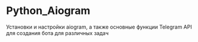 # Python_Aiogram
 Установки и настройки aiogram, а также основные функции Telegram API для создания бота для различных задач
